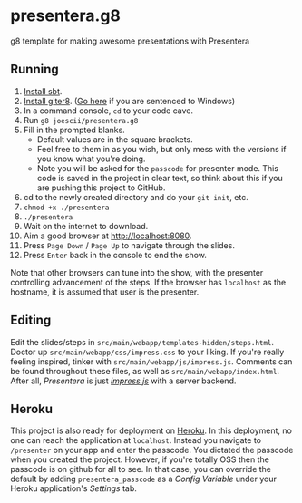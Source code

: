 presentera.g8
=============

g8 template for making awesome presentations with Presentera

## Running
1. [Install sbt](http://www.scala-sbt.org/release/tutorial/Setup.html).
2. [Install giter8](https://github.com/n8han/giter8#installation).  ([Go here](https://github.com/n8han/conscript#linux-mac-windows) if you are sentenced to Windows)
3. In a command console, `cd` to your code cave.
4. Run `g8 joescii/presentera.g8`
5. Fill in the prompted blanks. 
    * Default values are in the square brackets. 
    * Feel free to them in as you wish, but only mess with the versions if you know what you're doing.
    * Note you will be asked for the `passcode` for presenter mode.  This code is saved in the project in clear text, so think about this if you are pushing this project to GitHub.
6. cd to the newly created directory and do your `git init`, etc.
7. `chmod +x ./presentera`
8. `./presentera`
9. Wait on the internet to download.
10. Aim a good browser at [http://localhost:8080](http://localhost:8080).
11. Press `Page Down` / `Page Up` to navigate through the slides.
12. Press `Enter` back in the console to end the show.

Note that other browsers can tune into the show, with the presenter controlling advancement of the steps.
If the browser has `localhost` as the hostname, it is assumed that user is the presenter.

## Editing
Edit the slides/steps in `src/main/webapp/templates-hidden/steps.html`.
Doctor up `src/main/webapp/css/impress.css` to your liking.
If you're really feeling inspired, tinker with `src/main/webapp/js/impress.js`.
Comments can be found throughout these files, as well as `src/main/webapp/index.html`.
After all, _Presentera_ is just [_impress.js_](https://github.com/bartaz/impress.js/) with a server backend.

## Heroku
This project is also ready for deployment on [Heroku](https://heroku.com/).
In this deployment, no one can reach the application at `localhost`.
Instead you navigate to `/presenter` on your app and enter the passcode.
You dictated the passcode when you created the project.
However, if you're totally OSS then the passcode is on github for all to see.
In that case, you can override the default by adding `presentera_passcode` as a _Config Variable_ under your Heroku application's _Settings_ tab.


